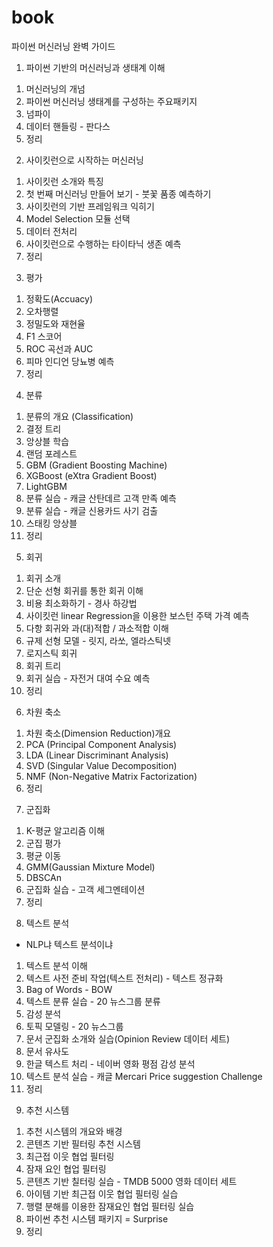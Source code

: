 # book
파이썬 머신러닝 완벽 가이드
1. 파이썬 기반의 머신러닝과 생태계 이해
 1) 머신러닝의 개넘
 2) 파이썬 머신러닝 생태계를 구성하는 주요패키지
 3) 넘파이
 4) 데이터 핸들링 - 판다스
 5) 정리
 
2. 사이킷런으로 시작하는 머신러닝
 1) 사이킷런 소개와 특징
 2) 첫 번째 머신러닝 만들어 보기 - 붓꽃 품종 예측하기
 3) 사이킷런의 기반 프레임워크 익히기
 4) Model Selection 모듈 선택
 5) 데이터 전처리
 6) 사이킷런으로 수행하는 타이타닉 생존 예측
 7) 정리
 
3. 평가
 1) 정확도(Accuacy)
 2) 오차행렬
 3) 정밀도와 재현율
 4) F1 스코어
 5) ROC 곡선과 AUC
 6) 피마 인디언 당뇨병 예측
 7) 정리
 
4. 분류
 1) 분류의 개요 (Classification)
 2) 결정 트리
 3) 앙상블 학습
 4) 랜덤 포레스트
 5) GBM (Gradient Boosting Machine)
 6) XGBoost (eXtra Gradient Boost)
 7) LightGBM
 8) 분류 실습 - 캐글 산탄데르 고객 만족 예측
 9) 분류 실습 - 캐글 신용카드 사기 검출
 10) 스태킹 앙상블
 11) 정리
 
 5. 회귀 
  1) 회귀 소개
  2) 단순 선형 회귀를 통한 회귀 이해
  3) 비용 최소화하기 - 경사 하강법
  4) 사이킷런 linear Regression을 이용한 보스턴 주택 가격 예측
  5) 다항 회귀와 과(대)적합 / 과소적합 이해
  6) 규제 선형 모델 - 릿지, 라쏘, 엘라스틱넷
  7) 로지스틱 회귀
  8) 회귀 트리
  9) 회귀 실습 - 자전거 대여 수요 예측
  11) 정리
  
 6. 차원 축소
  1) 차원 축소(Dimension Reduction)개요
  2) PCA (Principal Component Analysis)
  3) LDA (Linear Discriminant Analysis)
  4) SVD (Singular Value Decomposition)
  5) NMF (Non-Negative Matrix Factorization)
  6) 정리
  
 7. 군집화
  1) K-평균 알고리즘 이해
  2) 군집 평가
  3) 평균 이동
  4) GMM(Gaussian Mixture Model)
  5) DBSCAn
  6) 군집화 실습 - 고객 세그멘테이션
  7) 정리
  
 8. 텍스트 분석 
  - NLP냐 텍스트 분석이냐
  1) 텍스트 분석 이해
  2) 텍스트 사전 준비 작업(텍스트 전처리) - 텍스트 정규화
  3) Bag of Words - BOW
  4) 텍스트 분류 실습 - 20 뉴스그룹 분류
  5) 감성 분석
  6) 토픽 모델링 - 20 뉴스그룹
  7) 문서 군집화 소개와 실습(Opinion Review 데이터 세트)
  8) 문서 유사도
  9) 한글 텍스트 처리 - 네이버 영화 평점 감성 분석
  10) 텍스트 분석 실습 - 캐글 Mercari Price suggestion Challenge
  11) 정리
  
 9. 추천 시스템
  1) 추천 시스템의 개요와 배경
  2) 콘텐츠 기반 필터링 추천 시스템
  3) 최근접 이웃 협업 필터링
  4) 잠재 요인 협업 필터링
  5) 콘텐츠 기반 칠터링 실습 - TMDB 5000 영화 데이터 세트
  6) 아이템 기반 최근접 이웃 협업 필터링 실습
  7) 행렬 분해를 이용한 잠재요인 협업 필터링 실습
  8) 파이썬 추천 시스템 패키지 = Surprise
  9) 정리
